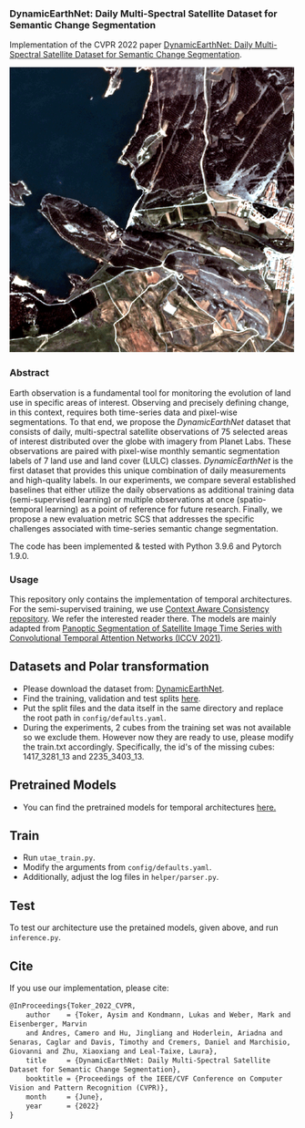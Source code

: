 ### DynamicEarthNet: Daily Multi-Spectral Satellite Dataset for Semantic Change Segmentation 

Implementation of the CVPR 2022 paper <a href="#!">DynamicEarthNet: Daily Multi-Spectral Satellite Dataset
for Semantic Change Segmentation</a>.

![](teaser.gif )

### Abstract 
Earth observation is a fundamental tool for monitoring the evolution of land use in specific areas of interest. 
Observing and precisely defining change, in this context, requires both time-series data and pixel-wise segmentations. To that end, we propose the <em>DynamicEarthNet</em> dataset that consists of daily, multi-spectral satellite observations of 75 selected areas of interest distributed over the globe with imagery from Planet Labs. These observations are paired with pixel-wise monthly semantic segmentation labels of 7 land use and land cover (LULC) classes.
<em>DynamicEarthNet</em> is the first dataset that provides this unique combination of daily measurements and high-quality labels. 
In our experiments, we compare several established baselines that either utilize the daily observations as additional training data (semi-supervised learning) or multiple observations at once (spatio-temporal learning) as a point of reference for future research. 
Finally, we propose a new evaluation metric SCS that addresses the specific challenges associated with time-series semantic change segmentation.

The code has been implemented & tested with Python 3.9.6 and Pytorch 1.9.0.
### Usage 
This repository only contains the implementation of temporal architectures. For the semi-supervised training, we use <a href="https://github.com/dvlab-research/Context-Aware-Consistency">Context Aware Consistency repository</a>. We refer the interested reader there.
The models are mainly adapted from <a href="https://github.com/VSainteuf/utae-paps/tree/2b9fae182f7271cabe59e5837057c7c1b0b40f39">Panoptic Segmentation of Satellite Image Time Series with Convolutional Temporal Attention Networks (ICCV 2021)</a>.

## Datasets and Polar transformation

* Please download the dataset from: <a href="https://mediatum.ub.tum.de/1650201">DynamicEarthNet</a>.
* Find the training, validation and test splits <a href="https://vision.in.tum.de/webshare/u/toker/dynnet_training_splits/">here</a>.
* Put the split files and the data itself in the same directory and replace the root path in `config/defaults.yaml`.
* During the experiments, 2 cubes from the training set was not available so we exclude them. However now they are ready to use, please modify the train.txt accordingly. Specifically, the id's of the missing cubes: 1417_3281_13 and 2235_3403_13.

## Pretrained Models 
* You can find the pretrained models for temporal architectures <a href="/storage/www/user/toker/dynnet_ckpt">here.</a>
## Train 
* Run `utae_train.py`.
* Modify the arguments from `config/defaults.yaml`.
* Additionally, adjust the log files in `helper/parser.py`.
## Test 
To test our architecture use the pretained models, given above, and run  `inference.py`.
## Cite
If you use our implementation, please cite:
```
@InProceedings{Toker_2022_CVPR,
    author    = {Toker, Aysim and Kondmann, Lukas and Weber, Mark and Eisenberger, Marvin
    and Andres, Camero and Hu, Jingliang and Hoderlein, Ariadna and Senaras, Caglar and Davis, Timothy and Cremers, Daniel and Marchisio, Giovanni and Zhu, Xiaoxiang and Leal-Taixe, Laura},
    title     = {DynamicEarthNet: Daily Multi-Spectral Satellite Dataset for Semantic Change Segmentation},
    booktitle = {Proceedings of the IEEE/CVF Conference on Computer Vision and Pattern Recognition (CVPR)},
    month     = {June},
    year      = {2022}
}
```